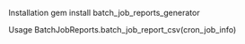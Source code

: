 Installation
gem install batch_job_reports_generator

Usage
BatchJobReports.batch_job_report_csv(cron_job_info)
